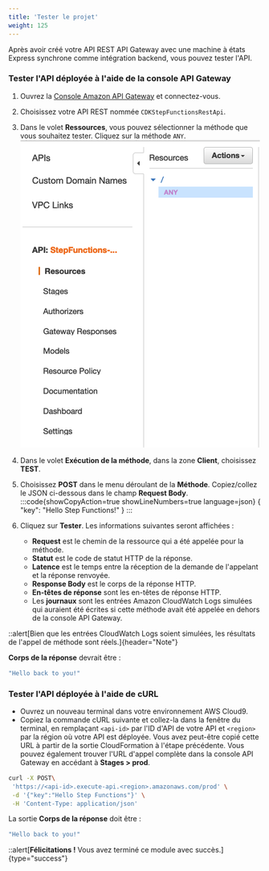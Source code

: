 ```yaml
---
title: 'Tester le projet'
weight: 125
---
```


Après avoir créé votre API REST API Gateway avec une machine à états Express synchrone comme intégration backend, vous pouvez tester l'API.

### Tester l'API déployée à l'aide de la console API Gateway

1. Ouvrez la [Console Amazon API Gateway](https://console.aws.amazon.com/apigateway/) et connectez-vous.
2. Choisissez votre API REST nommée `CDKStepFunctionsRestApi`.
3. Dans le volet **Ressources**, vous pouvez sélectionner la méthode que vous souhaitez tester. Cliquez sur la méthode `ANY`.
   ![API GATEWAY ANY](/static/img/module-10/api-gateway-testing.png)
4. Dans le volet **Exécution de la méthode**, dans la zone **Client**, choisissez **TEST**.
5. Choisissez **POST** dans le menu déroulant de la **Méthode**. Copiez/collez le JSON ci-dessous dans le champ **Request Body**.
   :::code{showCopyAction=true showLineNumbers=true language=json}
   {
   "key": "Hello Step Functions!"
   }
   :::
6. Cliquez sur **Tester**. Les informations suivantes seront affichées :

    - **Request** est le chemin de la ressource qui a été appelée pour la méthode.
    - **Statut** est le code de statut HTTP de la réponse.
    - **Latence** est le temps entre la réception de la demande de l'appelant et la réponse renvoyée.
    - **Response Body** est le corps de la réponse HTTP.
    - **En-têtes de réponse** sont les en-têtes de réponse HTTP.
    - Les **journaux** sont les entrées Amazon CloudWatch Logs simulées qui auraient été écrites si cette méthode avait été appelée en dehors de la console API Gateway.
    
  ::alert[Bien que les entrées CloudWatch Logs soient simulées, les résultats de l'appel de méthode sont réels.]{header="Note"}

**Corps de la réponse** devrait être :

```bash
"Hello back to you!"
```

### Tester l'API déployée à l'aide de cURL

- Ouvrez un nouveau terminal dans votre environnement AWS Cloud9.
- Copiez la commande cURL suivante et collez-la dans la fenêtre du terminal, en remplaçant `<api-id>` par l'ID d'API de votre API et `<region>` par la région où votre API est déployée. Vous avez peut-être copié cette URL à partir de la sortie CloudFormation à l'étape précédente. Vous pouvez également trouver l'URL d'appel complète dans la console API Gateway en accédant à **Stages > prod**.

```bash
curl -X POST\
 'https://<api-id>.execute-api.<region>.amazonaws.com/prod' \
 -d '{"key":"Hello Step Functions"}' \
 -H 'Content-Type: application/json'
```

La sortie **Corps de la réponse** doit être :

```bash
"Hello back to you!"
```

::alert[**Félicitations !** Vous avez terminé ce module avec succès.]{type="success"}
